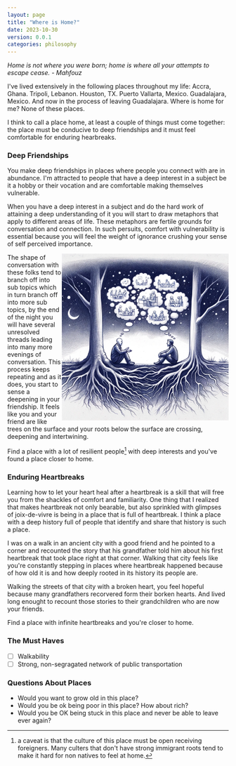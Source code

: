 ```yaml
---
layout: page
title: "Where is Home?"
date: 2023-10-30
version: 0.0.1
categories: philosophy
---
```


_Home is not where you were born; home is where all your attempts to escape cease. - Mahfouz_

I've lived extensively in the following places throughout my life: Accra, Ghana. Tripoli, Lebanon. Houston, TX. Puerto Vallarta, Mexico. Guadalajara, Mexico. And now in the process of leaving Guadalajara. Where is home for me? None of these places.

I think to call a place home, at least a couple of things must come together: the place must be conducive to deep friendships and it must feel comfortable for enduring hearbreaks.

### Deep Friendships

You make deep friendships in places where people you connect with are in abundance. I'm attracted to people that have a deep interest in a subject be it a hobby or their vocation and are comfortable making themselves vulnerable.

When you have a deep interest in a subject and do the hard work of attaining a deep understanding of it you will start to draw metaphors that apply to different areas of life. These metaphors are fertile grounds for conversation and connection. In such persuits, comfort with vulnerability is essential because you will feel the weight of ignorance crushing your sense of self perceived importance.

<img src="assets/roots-at-campfire.png" width="380" style="float: right;">

The shape of conversation with these folks tend to branch off into sub topics which in turn branch off into more sub topics, by the end of the night you will have several unresolved threads leading into many more evenings of conversation. This process keeps repeating and as it does, you start to sense a deepening in your friendship. It feels like you and your friend are like trees on the surface and your roots below the surface are crossing, deepening and intertwining.

Find a place with a lot of resilient people[^1] with deep interests and you've found a place closer to home.

[^1]: a caveat is that the culture of this place must be open receiving foreigners. Many culters that don't have strong immigrant roots tend to make it hard for non natives to feel at home.

### Enduring Heartbreaks

Learning how to let your heart heal after a heartbreak is a skill that will free you from the shackles of comfort and familiarity. One thing that I realized that makes heartbreak not only bearable, but also sprinkled with glimpses of joix-de-vivre is being in a place that is full of heartbreak. I think a place with a deep history full of people that identify and share that history is such a place.

I was on a walk in an ancient city with a good friend and he pointed to a corner and recounted the story that his grandfather told him about his first heartbreak that took place right at that corner. Walking that city feels like you're constantly stepping in places where heartbreak happened because of how old it is and how deeply rooted in its history its people are.

Walking the streets of that city with a broken heart, you feel hopeful because many grandfathers recorvered form their borken hearts. And lived long enought to recount those stories to their grandchildren who are now your friends.

Find a place with infinite heartbreaks and you're closer to home.

### The Must Haves

- [ ] Walkability
- [ ] Strong, non-segragated network of public transportation

### Questions About Places

- Would you want to grow old in this place?
- Would you be ok being poor in this place? How about rich?
- Would you be OK being stuck in this place and never be able to leave ever again?
